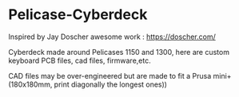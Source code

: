 # Pelicase-Cyberdeck
Inspired by Jay Doscher awesome work : https://doscher.com/

Cyberdeck made around Pelicases 1150 and 1300, here are custom keyboard PCB files, cad files, firmware,etc.

CAD files may be over-engineered but are made to fit a Prusa mini+ (180x180mm, print diagonally the longest ones))

